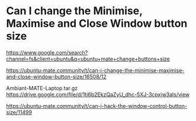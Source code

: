 # Can I change the Minimise, Maximise and Close Window button size



<https://www.google.com/search?channel=fs&client=ubuntu&q=ubuntu+mate+change+buttons+size>

<https://ubuntu-mate.community/t/can-i-change-the-minimise-maximise-and-close-window-button-size/16508/12>

Ambiant-MATE-Laptop.tar.gz
<https://drive.google.com/file/d/1ti6b2EkzQaZyU_dhc-5XJ-3cpxjw3als/view>


<https://ubuntu-mate.community/t/can-i-hack-the-window-control-button-size/11499>
